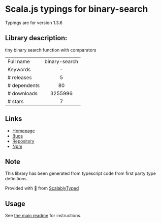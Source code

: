 
# Scala.js typings for binary-search

Typings are for version 1.3.6

## Library description:
tiny binary search function with comparators

|                    |                 |
| ------------------ | :-------------: |
| Full name          | binary-search |
| Keywords           | - |
| # releases         | 5 |
| # dependents       | 80 |
| # downloads        | 3255996 |
| # stars            | 7 |

## Links
- [Homepage](https://github.com/darkskyapp/binary-search#readme)
- [Bugs](https://github.com/darkskyapp/binary-search/issues)
- [Repository](https://github.com/darkskyapp/binary-search)
- [Npm](https://www.npmjs.com/package/binary-search)
    


## Note
This library has been generated from typescript code from first party type definitions.

Provided with :purple_heart: from [ScalablyTyped](https://github.com/oyvindberg/ScalablyTyped)

## Usage
See [the main readme](../../readme.md) for instructions.


